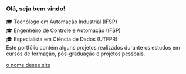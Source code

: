 <!--
## Hi there 👋
-->
<!--
**felipetnsantos/felipetnsantos** is a ✨ _special_ ✨ repository because its `README.md` (this file) appears on your GitHub profile.

Here are some ideas to get you started:

- 🔭 I’m currently working on ...
- 🌱 I’m currently learning ...
- 👯 I’m looking to collaborate on ...
- 🤔 I’m looking for help with ...
- 💬 Ask me about ...
- 📫 How to reach me: ...
- 😄 Pronouns: ...
- ⚡ Fun fact: ...
-->

### Olá, seja bem vindo!
:mortar_board: Tecnólogo em Automação Industrial (IFSP) <br/>
:mortar_board: Engenheiro de Controle e Automação (IFSP) <br/>
:mortar_board: Especialista em Ciência de Dados (UTFPR) <br/>
Este portfólio contém alguns projetos realizados durante os estudos em cursos de formação, pós-graduação e projetos pessoais.


  <div id="badges">
  <a href = "https://linkedin.com.br/in/felipetnsantos" target="_blank">o nome desse site</a>

<!-- 
  </a>
  <img src="https://img.shields.io/badge/YouTube-red?style=for-the-badge&logo=youtube&logoColor=white" alt="Youtube Badge"/>
  <img src="https://img.shields.io/badge/Twitter-blue?style=for-the-badge&logo=twitter&logoColor=white" alt="Twitter Badge"/>
</div>
-->
